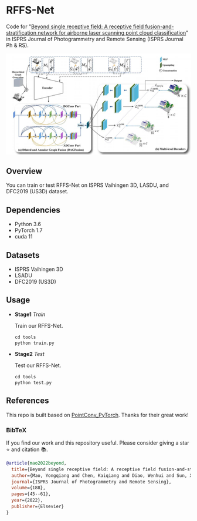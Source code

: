 # RFFS-Net
Code for "[Beyond single receptive field: A receptive field fusion-and-stratification network for airborne laser scanning point cloud classification](https://www.sciencedirect.com/science/article/pii/S0924271622000922?via%3Dihub)" in ISPRS Journal of Photogrammetry and Remote Sensing (ISPRS Journal Ph &amp; RS).


<p align="middle">
  <img src="flowchart.jpg">
</p>

## Overview
You can train or test RFFS-Net on ISPRS Vaihingen 3D, LASDU, and DFC2019 (US3D) dataset.

## Dependencies
- Python 3.6
- PyTorch 1.7
- cuda 11

## Datasets
- ISPRS Vaihingen 3D
- LSADU 
- DFC2019 (US3D)

## Usage

- **Stage1** *Train*

  Train our RFFS-Net.

  ```
  cd tools
  python train.py
  ```

- **Stage2** *Test*

  Test our RFFS-Net.
  ```
  cd tools
  python test.py
  ```

## References
This repo is built based on [PointConv_PyTorch](https://github.com/DylanWusee/pointconv_pytorch). Thanks for their great work!

### BibTeX

If you find our work and this repository useful. Please consider giving a star :star: and citation &#x1F4DA;.

```bibtex
@article{mao2022beyond,
  title={Beyond single receptive field: A receptive field fusion-and-stratification network for airborne laser scanning point cloud classification},
  author={Mao, Yongqiang and Chen, Kaiqiang and Diao, Wenhui and Sun, Xian and Lu, Xiaonan and Fu, Kun and Weinmann, Martin},
  journal={ISPRS Journal of Photogrammetry and Remote Sensing},
  volume={188},
  pages={45--61},
  year={2022},
  publisher={Elsevier}
}
```
